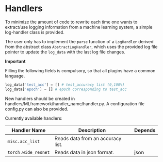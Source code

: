 # Handlers
To minimize the amount of code to rewrite each time one wants to extract/use 
logging information from a machine learning system, a simple log-handler class
is provided.

The user only has to implement the ``parse`` function of a ``LogHandler`` 
derived from the abstract class ``AbstractLogHandler``, which uses the provided
log file pointer to update the ``log_data`` with the last log file changes.

**Important**

Filling the following fields is compulsory, so that all plugins have a common
language.

```python
log_data['test_acc'] = [] # test_accuracy list (0,100%)
log_data['epoch'] = [] # epoch corresponding to test_acc
```

New handlers should be created in handlers/MLframework/handler_name/handler.py. A configuration
file config.py can also be provided.


Currently available handlers:

Handler Name | Description | Depends
------------|-------------|--------
``misc.acc_list`` | Reads data from an accuracy list. | 
``torch.wide_resnet`` | Reads data in json format. | json
